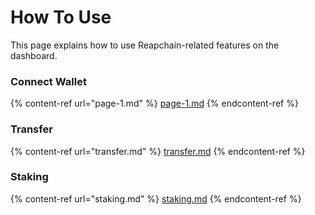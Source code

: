 # How To Use

This page explains how to use Reapchain-related features on the dashboard.

### Connect Wallet

{% content-ref url="page-1.md" %}
[page-1.md](page-1.md)
{% endcontent-ref %}

### Transfer

{% content-ref url="transfer.md" %}
[transfer.md](transfer.md)
{% endcontent-ref %}

### Staking

{% content-ref url="staking.md" %}
[staking.md](staking.md)
{% endcontent-ref %}
